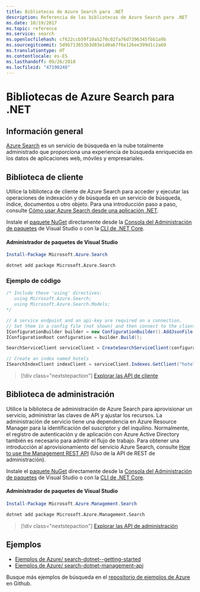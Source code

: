 ```yaml
---
title: Bibliotecas de Azure Search para .NET
description: Referencia de las bibliotecas de Azure Search para .NET
ms.date: 10/19/2017
ms.topic: reference
ms.service: search
ms.openlocfilehash: cf622ccb59f10a5270c02fa76d7396345fbb1a9b
ms.sourcegitcommit: 5d9b713653b3d03e1d0a67f6e126ee399d1c2a60
ms.translationtype: HT
ms.contentlocale: es-ES
ms.lasthandoff: 09/26/2018
ms.locfileid: "47190248"
---
```

# <a name="azure-search-libraries-for-net"></a>Bibliotecas de Azure Search para .NET

## <a name="overview"></a>Información general

[Azure Search](https://docs.microsoft.com/azure/search/search-what-is-azure-search) es un servicio de búsqueda en la nube totalmente administrado que proporciona una experiencia de búsqueda enriquecida en los datos de aplicaciones web, móviles y empresariales.

## <a name="client-library"></a>Biblioteca de cliente

Utilice la biblioteca de cliente de Azure Search para acceder y ejecutar las operaciones de indexación y de búsqueda en un servicio de búsqueda, índice, documentos u otro objeto. Para una introducción paso a paso, consulte [Cómo usar Azure Search desde una aplicación .NET](https://docs.microsoft.com/azure/search/search-howto-dotnet-sdk).

Instale el [paquete NuGet](https://www.nuget.org/packages/Microsoft.Azure.Search) directamente desde la [Consola del Administración de paquetes][PackageManager] de Visual Studio o con la [CLI de .NET Core][DotNetCLI].

#### <a name="visual-studio-package-manager"></a>Administrador de paquetes de Visual Studio

```powershell
Install-Package Microsoft.Azure.Search
```

```bash
dotnet add package Microsoft.Azure.Search
```

### <a name="code-example"></a>Ejemplo de código

```csharp
/* Include these 'using' directives:
   using Microsoft.Azure.Search;
   using Microsoft.Azure.Search.Models;
*/

// A service endpoint and an api-key are required on a connection.
// Set them in a config file (not shown) and then connect to the client.
IConfigurationBuilder builder = new ConfigurationBuilder().AddJsonFile("appsettings.json");
IConfigurationRoot configuration = builder.Build();

SearchServiceClient serviceClient = CreateSearchServiceClient(configuration);

// Create an index named hotels
ISearchIndexClient indexClient = serviceClient.Indexes.GetClient("hotels");

```

> [!div class="nextstepaction"]
> [Explorar las API de cliente](/dotnet/api/overview/azure/search/client)


## <a name="management-library"></a>Biblioteca de administración

Utilice la biblioteca de administración de Azure Search para aprovisionar un servicio, administrar las claves de API y ajustar los recursos. La administración de servicio tiene una dependencia en Azure Resource Manager para la identificación del suscriptor y del inquilino. Normalmente, el registro de autenticación y de aplicación con Azure Active Directory también es necesario para admitir el flujo de trabajo. Para obtener una introducción al aprovisionamiento del servicio Azure Search, consulte [How to use the Management REST API](https://docs.microsoft.com/rest/api/searchmanagement/search-howto-management-rest-api) (Uso de la API de REST de administración).

Instale el [paquete NuGet](https://www.nuget.org/packages/Microsoft.Azure.Management.Search) directamente desde la [Consola del Administración de paquetes][PackageManager] de Visual Studio o con la [CLI de .NET Core][DotNetCLI].

#### <a name="visual-studio-package-manager"></a>Administrador de paquetes de Visual Studio

```powershell
Install-Package Microsoft.Azure.Management.Search
```

```bash
dotnet add package Microsoft.Azure.Management.Search
```

> [!div class="nextstepaction"]
> [Explorar las API de administración](/dotnet/api/overview/azure/search/management)

## <a name="samples"></a>Ejemplos

 + [Ejemplos de Azure/ search-dotnet--getting-started](https://github.com/Azure-Samples/search-dotnet-getting-started)
 + [Ejemplos de Azure/ search-dotnet-management-api](https://github.com/Azure-Samples/search-dotnet-management-api)

Busque más ejemplos de búsqueda en el [repositorio de ejemplos de Azure](https://github.com/Azure-Samples/) en Github.

[PackageManager]: https://docs.microsoft.com/nuget/tools/package-manager-console
[DotNetCLI]: https://docs.microsoft.com/dotnet/core/tools/dotnet-add-package
